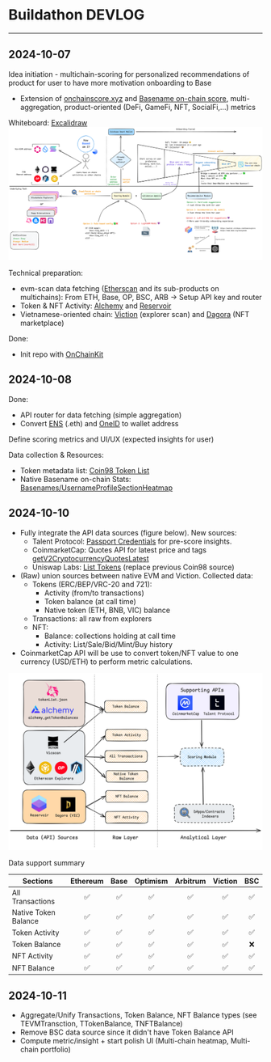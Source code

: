 # Buildathon DEVLOG

---

## 2024-10-07

Idea initiation - multichain-scoring for personalized recommendations of product for user to have more motivation onboarding to Base

- Extension of [onchainscore.xyz](https://www.onchainscore.xyz/) and [Basename on-chain score](https://x.com/base/status/1841911856656708073), multi-aggregation, product-oriented (DeFi, GameFi, NFT, SocialFi,...) metrics

Whiteboard: [Excalidraw](https://excalidraw.com/#room=4d025e9394a150d042b9,SLby7Ri-UjHaGsRpWElsjQ)
![draft-idea](./assets/draft-idea.png)

Technical preparation:

- evm-scan data fetching ([Etherscan](https://etherscan.io/) and its sub-products on multichains): From ETH, Base, OP, BSC, ARB -> Setup API key and router
- Token & NFT Activity: [Alchemy](https://www.alchemy.com/) and [Reservoir](https://reservoir.tools/)
- Vietnamese-oriented chain: [Viction](https://www.viction.xyz/) (explorer scan) and [Dagora](https://dagora.xyz/) (NFT marketplace)

Done:

- Init repo with [OnChainKit](onchainkit.xyz)

## 2024-10-08

Done:

- API router for data fetching (simple aggregation)
- Convert [ENS](https://dagora.xyz/) (.eth) and [OneID](https://www.oneid.xyz/) to wallet address

Define scoring metrics and UI/UX (expected insights for user)

Data collection & Resources:

- Token metadata list: [Coin98 Token List](https://rapid.coin98.com/token-list.json)
- Native Basename on-chain Stats: [Basenames/UsernameProfileSectionHeatmap](https://github.com/base-org/web/tree/master/apps/web/src/components/Basenames/UsernameProfileSectionHeatmap)

## 2024-10-10

- Fully integrate the API data sources (figure below). New sources:
  - Talent Protocol: [Passport Credentials](https://docs.talentprotocol.com/docs/talent-passport/credentials) for pre-score insights.
  - CoinmarketCap: Quotes API for latest price and tags [getV2CryptocurrencyQuotesLatest](https://coinmarketcap.com/api/documentation/v1/#operation/getV2CryptocurrencyQuotesLatest)
  - Uniswap Labs: [List Tokens](https://tokenlists.org/token-list?url=https://ipfs.io/ipns/tokens.uniswap.org) (replace previous Coin98 source)
- (Raw) union sources between native EVM and Viction. Collected data:
  - Tokens (ERC/BEP/VRC-20 and 721):
    - Activity (from/to transactions)
    - Token balance (at call time)
    - Native token (ETH, BNB, VIC) balance
  - Transactions: all raw from explorers
  - NFT:
    - Balance: collections holding at call time
    - Activity: List/Sale/Bid/Mint/Buy history
- CoinmarketCap API will be use to convert token/NFT value to one currency (USD/ETH) to perform metric calculations.

![data-processing](./assets/data-processing.png)

Data support summary

| **Sections**         | **Ethereum** | **Base** | **Optimism** | **Arbitrum** | **Viction** | **BSC** |
| -------------------- | :----------: | :------: | :----------: | :----------: | :---------: | :-----: |
| All Transactions     |      ✅      |    ✅    |      ✅      |      ✅      |     ✅      |   ✅    |
| Native Token Balance |      ✅      |    ✅    |      ✅      |      ✅      |     ✅      |   ✅    |
| Token Activity       |      ✅      |    ✅    |      ✅      |      ✅      |     ✅      |   ✅    |
| Token Balance        |      ✅      |    ✅    |      ✅      |      ✅      |     ✅      |   ❌    |
| NFT Activity         |      ✅      |    ✅    |      ✅      |      ✅      |     ✅      |   ✅    |
| NFT Balance          |      ✅      |    ✅    |      ✅      |      ✅      |     ✅      |   ✅    |

## 2024-10-11

- Aggregate/Unify Transactions, Token Balance, NFT Balance types (see TEVMTransction, TTokenBalance, TNFTBalance)
- Remove BSC data source since it didn't have Token Balance API
- Compute metric/insight + start polish UI (Multi-chain heatmap, Multi-chain portfolio)
